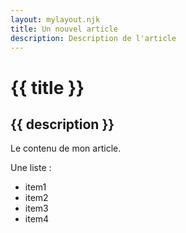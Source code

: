 ```yaml
---
layout: mylayout.njk
title: Un nouvel article
description: Description de l'article
---
```


# {{ title }}

## {{ description }}

Le contenu de mon article.

Une liste :
- item1
- item2
- item3
- item4

